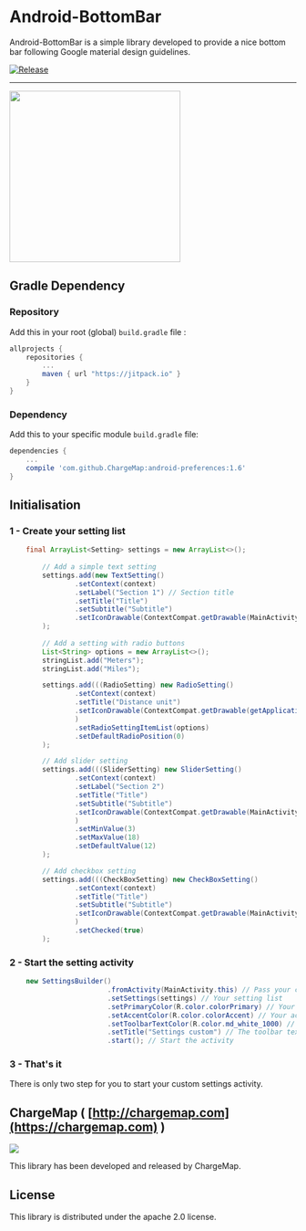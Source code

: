 # Android-BottomBar

Android-BottomBar is a simple library developed to provide a nice bottom bar following Google material design guidelines.

[![Release](https://jitpack.io/v/ChargeMap/android-preferences.svg)](https://jitpack.io/v/ChargeMap/android-preferences.svg)

---

<img src="https://github.com/ChargeMap/android-preferences/blob/master/art/demo.png" width="300"/>

## Gradle Dependency

### Repository

Add this in your root (global) `build.gradle` file :

```gradle
allprojects {
	repositories {
		...
		maven { url "https://jitpack.io" }
	}
}
```

### Dependency

Add this to your specific module `build.gradle` file:

```gradle
dependencies {
	...
	compile 'com.github.ChargeMap:android-preferences:1.6'
}
```

## Initialisation

### 1 -  Create your setting list

```java
    final ArrayList<Setting> settings = new ArrayList<>();
    
    	// Add a simple text setting
        settings.add(new TextSetting()
                .setContext(context)
                .setLabel("Section 1") // Section title
                .setTitle("Title")
                .setSubtitle("Subtitle")
                .setIconDrawable(ContextCompat.getDrawable(MainActivity.this, android.R.drawable.ic_media_pause)) // Setting icon
        );
        
        // Add a setting with radio buttons
        List<String> options = new ArrayList<>();
        stringList.add("Meters");
        stringList.add("Miles");

        settings.add(((RadioSetting) new RadioSetting()
                .setContext(context)
                .setTitle("Distance unit")
                .setIconDrawable(ContextCompat.getDrawable(getApplicationContext(), android.R.drawable.ic_media_pause))
                )
                .setRadioSettingItemList(options)
                .setDefaultRadioPosition(0)
        );

		// Add slider setting
        settings.add(((SliderSetting) new SliderSetting()
                .setContext(context)
                .setLabel("Section 2")
                .setTitle("Title")
                .setSubtitle("Subtitle")
                .setIconDrawable(ContextCompat.getDrawable(MainActivity.this, android.R.drawable.ic_media_pause))
            	)
                .setMinValue(3)
                .setMaxValue(18)
                .setDefaultValue(12)
        );

		// Add checkbox setting
        settings.add(((CheckBoxSetting) new CheckBoxSetting()
                .setContext(context)
                .setTitle("Title")
                .setSubtitle("Subtitle")
                .setIconDrawable(ContextCompat.getDrawable(MainActivity.this, android.R.drawable.ic_delete))
            	)
                .setChecked(true)
        );
```

### 2 - Start the setting activity


```java
    new SettingsBuilder()
                        .fromActivity(MainActivity.this) // Pass your current activity
                        .setSettings(settings) // Your setting list
                        .setPrimaryColor(R.color.colorPrimary) // Your primary color
                        .setAccentColor(R.color.colorAccent) // Your accent color
                        .setToolbarTextColor(R.color.md_white_1000) // The color for the toolbar text and icons
                        .setTitle("Settings custom") // The toolbar text
                        .start(); // Start the activity
```

### 3 - That's it 

There is only two step for you to start your custom settings activity.

## ChargeMap ( [http://chargemap.com](https://chargemap.com) )

<img src="https://chargemap.com/img/logo.png" />

 This library has been developed and released by ChargeMap.

## License

This library is distributed under the apache 2.0 license.